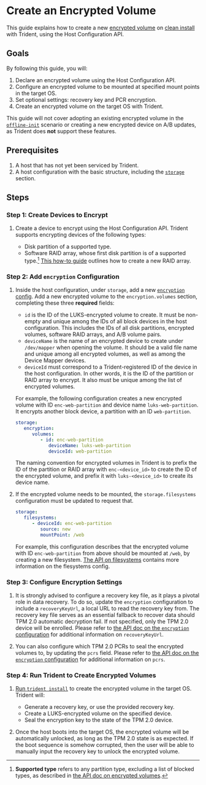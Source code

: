 
# Create an Encrypted Volume

This guide explains how to create a new [encrypted volume](../Reference/Host-Configuration/API-Reference/EncryptedVolume.md) on [clean install](../Reference/Glossary.md#clean-install) with Trident, using the Host Configuration API.

## Goals

By following this guide, you will:

1. Declare an encrypted volume using the Host Configuration API.
1. Configure an encrypted volume to be mounted at specified mount points in the target OS.
1. Set optional settings: recovery key and PCR encryption.
1. Create an encrypted volume on the target OS with Trident.

This guide will not cover adopting an existing encrypted volume in the [`offline-init`](../Explanation/Offline-Initialize.md) scenario or creating a new encrypted device on A/B updates, as Trident does **not** support these features.

## Prerequisites

1. A host that has not yet been serviced by Trident.
1. A host configuration with the basic structure, including the [`storage`](../Reference/Host-Configuration/API-Reference/Storage.md) section.

## Steps

### Step 1: Create Devices to Encrypt

1. Create a device to encrypt using the Host Configuration API. Trident supports encrypting devices of the following types:

   - Disk partition of a supported type.
   - Software RAID array, whose first disk partition is of a supported type.[^1] [This how-to guide](./Create-a-RAID-Array.md) outlines how to create a new RAID array.

[^1]: **Supported type** refers to any partition type, excluding a list of blocked types, as described in [the API doc on encrypted volumes](../Reference/Host-Configuration/API-Reference/EncryptedVolume.md).

### Step 2: Add `encryption` Configuration

1. Inside the host configuration, under `storage`, add a new [`encryption` config](../Reference/Host-Configuration/API-Reference/Encryption.md). Add a new encrypted volume to the `encryption.volumes` section, completing these three **required** fields:

   - `id` is the ID of the LUKS-encrypted volume to create. It must be non-empty and unique among the IDs of all block devices in the host configuration. This includes the IDs of all disk partitions, encrypted volumes, software RAID arrays, and A/B volume pairs.
   - `deviceName` is the name of an encrypted device to create under `/dev/mapper` when opening the volume. It should be a valid file name and unique among all encrypted volumes, as well as among the Device Mapper devices.
   - `deviceId` must correspond to a Trident-registered ID of the device in the host configuration. In other words, it is the ID of the partition or RAID array to encrypt. It also must be unique among the list of encrypted volumes.

   For example, the following configuration creates a new encrypted volume with ID `enc-web-partition` and device name `luks-web-partition`. It encrypts another block device, a partition with an ID `web-partition`.

   ```yaml
   storage:
      encryption:
         volumes:
            - id: enc-web-partition
               deviceName: luks-web-partition
               deviceId: web-partition
   ```

   The naming convention for encrypted volumes in Trident is to prefix the ID of the partition or RAID array with `enc-<device_id>` to create the ID of the encrypted volume, and prefix it with `luks-<device_id>` to create its device name.

1. If the encrypted volume needs to be mounted, the `storage.filesystems` configuration must be updated to request that.

   ```yaml
   storage:
      filesystems:
         - deviceId: enc-web-partition
            source: new
            mountPoint: /web
   ```

   For example, this configuration describes that the encrypted volume with ID `enc-web-partition` from above should be mounted at `/web`, by creating a new filesystem. [The API on filesystems](../Reference/Host-Configuration/API-Reference/FileSystem.md) contains more information on the flesystems config.

### Step 3: Configure Encryption Settings

1. It is strongly advised to configure a recovery key file, as it plays a pivotal role in data
recovery. To do so, update the `encryption` configuration to include a `recoveryKeyUrl`, a local
URL to read the recovery key from. The recovery key file serves as an essential fallback to recover
data should TPM 2.0 automatic decryption fail. If not specified, only the TPM 2.0 device will be
enrolled. Please refer to [the API doc on the `encryption` configuration](../Reference/Host-Configuration/API-Reference/Encryption.md) for additional information on `recoveryKeyUrl`.

1. You can also configure which TPM 2.0 PCRs to seal the encrypted volumes to, by updating the
`pcrs` field. Please refer to [the API doc on the `encryption` configuration](../Reference/Host-Configuration/API-Reference/Encryption.md) for additional information on `pcrs`.

### Step 4: Run Trident to Create Encrypted Volumes

1. [Run `trident install`](./Perform-a-Clean-Install.md) to create the encrypted volume in the target OS. Trident will:

   - Generate a recovery key, or use the provided recovery key.
   - Create a LUKS-encrypted volume on the specified device.
   - Seal the encryption key to the state of the TPM 2.0 device.

1. Once the host boots into the target OS, the encrypted volume will be automatically unlocked, as long as the TPM 2.0 state is as expected. If the boot sequence is somehow corrupted, then the user will be able to manually input the recovery key to unlock the encrypted volume.
